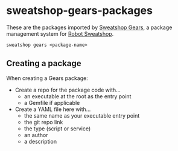 # sweatshop-gears-packages

These are the packages imported by [Sweatshop Gears](https://github.com/JScott/sweatshop-gears-cli), a package management system for [Robot Sweatshop](https://github.com/JScott/robot_sweatshop).

`sweatshop gears <package-name>`

## Creating a package

When creating a Gears package:

- Create a repo for the package code with...
    - an executable at the root as the entry point
    - a Gemfile if applicable
- Create a YAML file here with...
    - the same name as your executable entry point
    - the git repo link
    - the type (script or service)
    - an author
    - a description
